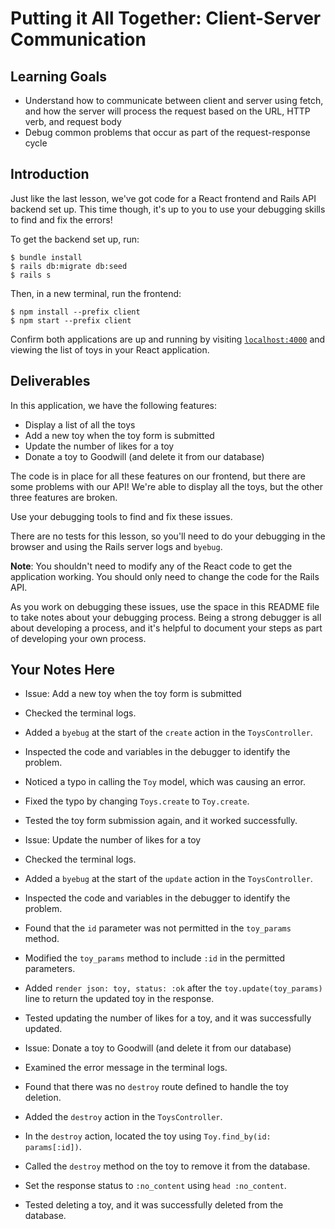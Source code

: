 # Putting it All Together: Client-Server Communication

## Learning Goals

- Understand how to communicate between client and server using fetch, and how
  the server will process the request based on the URL, HTTP verb, and request
  body
- Debug common problems that occur as part of the request-response cycle

## Introduction

Just like the last lesson, we've got code for a React frontend and Rails API
backend set up. This time though, it's up to you to use your debugging skills to
find and fix the errors!

To get the backend set up, run:

```console
$ bundle install
$ rails db:migrate db:seed
$ rails s
```

Then, in a new terminal, run the frontend:

```console
$ npm install --prefix client
$ npm start --prefix client
```

Confirm both applications are up and running by visiting
[`localhost:4000`](http://localhost:4000) and viewing the list of toys in your
React application.

## Deliverables

In this application, we have the following features:

- Display a list of all the toys
- Add a new toy when the toy form is submitted
- Update the number of likes for a toy
- Donate a toy to Goodwill (and delete it from our database)

The code is in place for all these features on our frontend, but there are some
problems with our API! We're able to display all the toys, but the other three
features are broken.

Use your debugging tools to find and fix these issues.

There are no tests for this lesson, so you'll need to do your debugging in the
browser and using the Rails server logs and `byebug`.

**Note**: You shouldn't need to modify any of the React code to get the
application working. You should only need to change the code for the Rails API.

As you work on debugging these issues, use the space in this README file to take
notes about your debugging process. Being a strong debugger is all about
developing a process, and it's helpful to document your steps as part of
developing your own process.

## Your Notes Here

- Issue: Add a new toy when the toy form is submitted

- Checked the terminal logs.
- Added a `byebug` at the start of the `create` action in the `ToysController`.
- Inspected the code and variables in the debugger to identify the problem.
- Noticed a typo in calling the `Toy` model, which was causing an error.
- Fixed the typo by changing `Toys.create` to `Toy.create`.
- Tested the toy form submission again, and it worked successfully.

- Issue: Update the number of likes for a toy

- Checked the terminal logs.
- Added a `byebug` at the start of the `update` action in the `ToysController`.
- Inspected the code and variables in the debugger to identify the problem.
- Found that the `id` parameter was not permitted in the `toy_params` method.
- Modified the `toy_params` method to include `:id` in the permitted parameters.
- Added `render json: toy, status: :ok` after the `toy.update(toy_params)` line to return the updated toy in the response.
- Tested updating the number of likes for a toy, and it was successfully updated.

- Issue: Donate a toy to Goodwill (and delete it from our database)

- Examined the error message in the terminal logs.
- Found that there was no `destroy` route defined to handle the toy deletion.
- Added the `destroy` action in the `ToysController`.
- In the `destroy` action, located the toy using `Toy.find_by(id: params[:id])`.
- Called the `destroy` method on the toy to remove it from the database.
- Set the response status to `:no_content` using `head :no_content`.
- Tested deleting a toy, and it was successfully deleted from the database.
